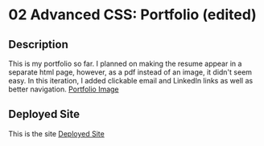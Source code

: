 # 02 Advanced CSS: Portfolio (edited)

## Description
This is my portfolio so far. I planned on making the resume appear in a separate html page, however, as a pdf instead of an image, it didn't seem easy. In this iteration, I added clickable email and LinkedIn links as well as better navigation.
[Portfolio Image](./assets/img/screenshot.png)
## Deployed Site
This is the site
[Deployed Site](https://scwithington.github.io/Lernantino-Web/)